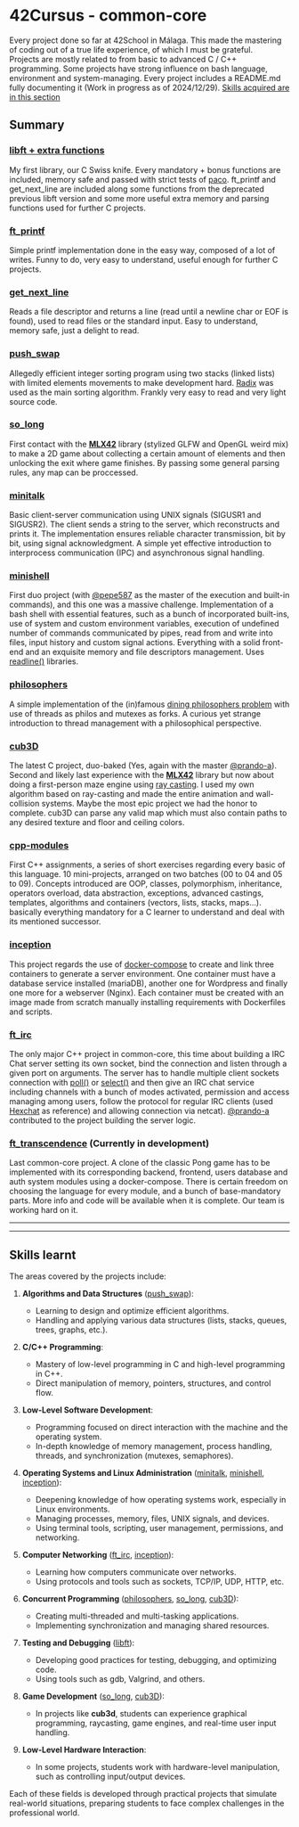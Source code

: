 # 42Cursus - common-core
Every project done so far at 42School in Málaga. This made the mastering of coding out of a true life experience, of which I must be grateful. <br>
Projects are mostly related to from basic to advanced C / C++ programming. Some projects have strong influence on bash language, environment and system-managing. Every project includes a README.md fully documenting it (Work in progress as of 2024/12/29). [Skills acquired are in this section](#skills-learnt)


## Summary

### [libft + extra functions](https://github.com/pepe587/42cursus/tree/master/libft)
My first library, our C Swiss knife. Every mandatory + bonus functions are included, memory safe and passed with strict tests of [paco](https://github.com/xicodomingues/francinette). ft_printf and get_next_line are included along some functions from the deprecated previous libft version and some more useful extra memory and parsing functions used for further C projects.

### [ft_printf](https://github.com/pepe587/42cursus/tree/master/ft_printf)
Simple printf implementation done in the easy way, composed of a lot of writes. Funny to do, very easy to understand, useful enough for further C projects.

### [get_next_line](https://github.com/pepe587/42cursus/tree/master/get_next_line)
Reads a file descriptor and returns a line (read until a newline char or EOF is found), used to read files or the standard input. Easy to understand, memory safe, just a delight to read.

### [push_swap](https://github.com/pepe587/42cursus/tree/master/push_swap)
Allegedly efficient integer sorting program using two stacks (linked lists) with limited elements movements to make development hard. [Radix](https://en.wikipedia.org/wiki/Radix_sort) was used as the main sorting algorithm.
Frankly very easy to read and very light source code.

### [so_long](https://github.com/pepe587/42cursus/tree/master/so_long)
First contact with the [**MLX42**](https://github.com/codam-coding-college/MLX42) library (stylized GLFW and OpenGL weird mix) to make a 2D game about collecting a certain amount of elements and then unlocking the exit where game finishes. By passing some general parsing rules, any map can be proccessed.

### [minitalk](https://github.com/pepe587/42cursus/tree/master/minitalk)
Basic client-server communication using UNIX signals (SIGUSR1 and SIGUSR2). The client sends a string to the server, which reconstructs and prints it. The implementation ensures reliable character transmission, bit by bit, using signal acknowledgment. A simple yet effective introduction to interprocess communication (IPC) and asynchronous signal handling.

### [minishell](https://github.com/pepe587/42cursus/tree/master/minishell)
First duo project (with [@pepe587](https://github.com/pepe587) as the master of the execution and built-in commands), and this one was a massive challenge. Implementation of a bash shell with essential features, such as a bunch of incorporated built-ins, use of system and custom environment variables, execution of undefined number of commands communicated by pipes, read from and write into files, input history and custom signal actions. Everything with a solid front-end and an exquisite memory and file descriptors management. 
Uses [readline()](https://tiswww.case.edu/php/chet/readline/rltop.html) libraries.

### [philosophers](https://github.com/pepe587/42cursus/tree/master/philosophers)
A simple implementation of the (in)famous [dining philosophers problem](https://en.wikipedia.org/wiki/Dining_philosophers_problem) with use of threads as philos and mutexes as forks. A curious yet strange introduction to thread management with a philosophical perspective.

### [cub3D](https://github.com/pepe587/42cursus/tree/master/cub3D)
The latest C project, duo-baked (Yes, again with the master [@prando-a](https://github.com/prando-a)).
Second and likely last experience with the [**MLX42**](https://github.com/codam-coding-college/MLX42) library but now about doing a first-person maze engine using [ray casting](https://en.wikipedia.org/wiki/Ray_casting). I used my own algorithm based on ray-casting and made the entire animation and wall-collision systems. Maybe the most epic project we had the honor to complete. cub3D can parse any valid map which must also contain paths to any desired texture and floor and ceiling colors.

### [cpp-modules](https://github.com/pepe587/42cursus/tree/master/cpp_modules)
First C++ assignments, a series of short exercises regarding every basic of this language. 10 mini-projects, arranged on two batches (00 to 04 and 05 to 09). Concepts introduced are
OOP, classes, polymorphism, inheritance, operators overload, data abstraction, exceptions, advanced castings, templates, algorithms and containers (vectors, lists, stacks, maps...). basically everything mandatory for a C learner to understand and deal with its mentioned successor.

### [inception](https://github.com/pepe587/42cursus/tree/master/inception)
This project regards the use of [docker-compose](https://docs.docker.com/compose/) to create and link three containers to generate a server environment. One container must have a database service installed (mariaDB), another one for Wordpress and finally one more for a webserver (Nginx). Each container must be created with an image made from scratch manually installing requirements with Dockerfiles and scripts.

### [ft_irc](https://github.com/pepe587/42cursus/tree/master/ft_irc)
The only major C++ project in common-core, this time about building a IRC Chat server setting its own socket, bind the connection and listen through a given port on arguments. The server has to handle multiple client sockets connection with [poll()](https://pubs.opengroup.org/onlinepubs/009696799/functions/poll.html) or [select()](https://man7.org/linux/man-pages/man2/select.2.html) and then give an IRC chat service including channels with a bunch of modes activated, permission and access managing among users, follow the protocol for regular IRC clients (used [Hexchat](https://hexchat.github.io/) as reference) and allowing connection via netcat). [@prando-a](https://github.com/prando-a) contributed to the project building the server logic.

### [ft_transcendence]() (Currently in development)
Last common-core project. A clone of the classic Pong game has to be implemented with its corresponding backend, frontend, users database and auth system modules using a docker-compose. There is certain freedom on choosing the language for every module, and a bunch of base-mandatory parts. More info and code will be available when it is complete. Our team is working hard on it.

----------------------------------------------
----------------------------------------------

## Skills learnt

The areas covered by the projects include:

1. **Algorithms and Data Structures** ([push_swap](https://github.com/pepe587/42cursus/tree/master/push_swap)):  
   - Learning to design and optimize efficient algorithms.  
   - Handling and applying various data structures (lists, stacks, queues, trees, graphs, etc.).

2. **C/C++ Programming**:  
   - Mastery of low-level programming in C and high-level programming in C++.  
   - Direct manipulation of memory, pointers, structures, and control flow.

3. **Low-Level Software Development**:  
   - Programming focused on direct interaction with the machine and the operating system.  
   - In-depth knowledge of memory management, process handling, threads, and synchronization (mutexes, semaphores).

4. **Operating Systems and Linux Administration** ([minitalk](https://github.com/pepe587/42cursus/tree/master/pipex), [minishell](https://github.com/pepe587/42cursus/tree/master/minishell), [inception](https://github.com/pepe587/42cursus/tree/master/inception)):  
   - Deepening knowledge of how operating systems work, especially in Linux environments.  
   - Managing processes, memory, files, UNIX signals, and devices.  
   - Using terminal tools, scripting, user management, permissions, and networking.

5. **Computer Networking** ([ft_irc](https://github.com/pepe587/42cursus/tree/master/ft_irc), [inception](https://github.com/pepe587/42cursus/tree/master/inception)):  
   - Learning how computers communicate over networks.  
   - Using protocols and tools such as sockets, TCP/IP, UDP, HTTP, etc.

6. **Concurrent Programming** ([philosophers](https://github.com/pepe587/42cursus/tree/master/philosophers), [so_long](https://github.com/pepe587/42cursus/tree/master/so_long), [cub3D](https://github.com/pepe587/42cursus/tree/master/cub3D)):  
   - Creating multi-threaded and multi-tasking applications. 
   - Implementing synchronization and managing shared resources.

7. **Testing and Debugging** ([libft](https://github.com/pepe587/42cursus/tree/master/libft)):  
   - Developing good practices for testing, debugging, and optimizing code.  
   - Using tools such as gdb, Valgrind, and others.

8. **Game Development** ([so_long](https://github.com/pepe587/42cursus/tree/master/so_long), [cub3D](https://github.com/pepe587/42cursus/tree/master/cub3D)):  
   - In projects like **cub3d**, students can experience graphical programming, raycasting, game engines, and real-time user input handling.

9. **Low-Level Hardware Interaction**:  
   - In some projects, students work with hardware-level manipulation, such as controlling input/output devices.

Each of these fields is developed through practical projects that simulate real-world situations, preparing students to face complex challenges in the professional world.
